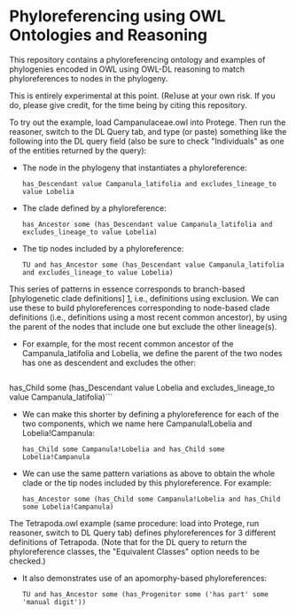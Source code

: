 Phyloreferencing using OWL Ontologies and Reasoning
===================================================

This repository contains a phyloreferencing ontology and examples of phylogenies encoded in OWL using OWL-DL reasoning to match phyloreferences to nodes in the phylogeny.

This is entirely experimental at this point. (Re)use at your own risk. If you do, please give credit, for the time being by citing this repository.

To try out the example, load Campanulaceae.owl into Protege. Then run the reasoner, switch to the DL Query tab, and type (or paste) something like the following into the DL query field (also be sure to check "Individuals" as one of the entities returned by the query):

* The node in the phylogeny that instantiates a phyloreference:

  ```has_Descendant value Campanula_latifolia and excludes_lineage_to value Lobelia```

* The clade defined by a phyloreference:

  ```has_Ancestor some (has_Descendant value Campanula_latifolia and excludes_lineage_to value Lobelia)```

* The tip nodes included by a phyloreference:

  ```TU and has_Ancestor some (has_Descendant value Campanula_latifolia and excludes_lineage_to value Lobelia)```

This series of patterns in essence corresponds to branch-based [phylogenetic clade definitions] [1], i.e., definitions using exclusion. We can use these to build phyloreferences corresponding to node-based clade definitions (i.e., definitions using a most recent common ancestor), by using the parent of the nodes that include one but exclude the other lineage(s).

* For example, for the most recent common ancestor of the Campanula_latifolia and Lobelia, we define the parent of the two nodes has one as descendent and excludes the other:

  ```has_Child some (has_Descendant value Campanula_latifolia and excludes_lineage_to value Lobelia) and
has_Child some (has_Descendant value Lobelia and excludes_lineage_to value Campanula_latifolia)```

* We can make this shorter by defining a phyloreference for each of the two components, which we name here Campanula!Lobelia and Lobelia!Campanula:

  ```has_Child some Campanula!Lobelia and has_Child some Lobelia!Campanula```

* We can use the same pattern variations as above to obtain the whole clade or the tip nodes included by this phyloreference. For example:

  ```has_Ancestor some (has_Child some Campanula!Lobelia and has_Child some Lobelia!Campanula)```

The Tetrapoda.owl example (same procedure: load into Protege, run reasoner, switch to DL Query tab) defines phyloreferences for 3 different definitions of Tetrapoda. (Note that for the DL query to return the phyloreference classes, the "Equivalent Classes" option needs to be checked.)

* It also demonstrates use of an apomorphy-based phyloreferences:

  ```TU and has_Ancestor some (has_Progenitor some ('has part' some 'manual digit'))```

[1]: http://dx.doi.org/10.1080/106351591007453 (P. C. Sereno, “The logical basis of phylogenetic taxonomy.,” Systematic Biology, vol. 54, no. 4, pp. 595–619, Aug. 2005.)
